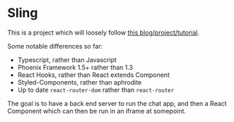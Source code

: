 # Sling

This is a project which will loosely follow [this blog/project/tutorial](https://medium.com/@benhansen/lets-build-a-slack-clone-with-elixir-phoenix-and-react-part-1-project-setup-3252ae780a1).

Some notable differences so far:
- Typescript, rather than Javascript
- Phoenix Framework 1.5+ rather than 1.3
- React Hooks, rather than React extends Component
- Styled-Components, rather than aphrodite
- Up to date `react-router-dom` rather than `react-router`

The goal is to have a back end server to run the chat app, and then a React Component which can then be run in an iframe at somepoint.
